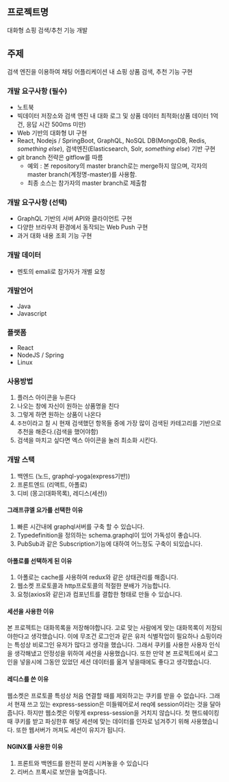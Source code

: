 ## 프로젝트명

대화형 쇼핑 검색/추천 기능 개발

## 주제

검색 엔진을 이용하여 채팅 어플리케이션 내 쇼핑 상품 검색, 추천 기능 구현

### 개발 요구사항 (필수)

-   노트북
-   빅데이터 저장소와 검색 엔진 내 대화 로그 및 상품 데이터 최적화(상품 데이터 1억 건, 응답 시간 500ms 미만)
-   Web 기반의 대화형 UI 구현
-   React, Nodejs / SpringBoot, GraphQL, NoSQL DB(MongoDB, Redis, _something else_), 검색엔진(Elasticsearch, Solr, _something else_) 기반 구현
-   git branch 전략은 gitflow를 따름
    -   예외 : 본 repository의 master branch로는 merge하지 않으며, 각자의 master branch(계정명-master)를 사용함.
    -   최종 소스는 참가자의 master branch로 제출함

### 개발 요구사항 (선택)

-   GraphQL 기반의 서버 API와 클라이언트 구현
-   다양한 브라우저 환경에서 동작되는 Web Push 구현
-   과거 대화 내용 조회 기능 구현

### 개발 데이터

-   멘토의 emali로 참가자가 개별 요청

### 개발언어

-   Java
-   Javascript

### 플랫폼

-   React
-   NodeJS / Spring
-   Linux

### 사용방법

1. 플러스 아이콘을 누른다
2. 나오는 창에 자신이 원하는 상품명을 친다
3. 그렇게 하면 원하는 상품이 나온다
4. `추천`이라고 칠 시 현재 검색했던 항목들 중에 가장 많이 검색된 카테고리를 기반으로 추천을 해준다.(검색을 했어야함)
5. 검색을 마치고 싶다면 엑스 아이콘을 눌러 최소화 시킨다.

### 개발 스택

1. 백엔드 (노드, graphql-yoga(express기반))
2. 프론트엔드 (리액트, 아폴로)
3. 디비 (몽고(대화목록), 레디스(세션))

#### 그래프큐엘 요가를 선택한 이유

1. 빠른 시간내에 graphql서버를 구축 할 수 있습니다.
2. Typedefinition을 정의하는 schema.graphql이 있어 가독성이 좋습니다.
3. PubSub과 같은 Subscription기능에 대하여 어느정도 구축이 되있습니다.

#### 아폴로를 선택하게 된 이유

1. 아폴로는 cache를 사용하여 redux와 같은 상태관리를 해줍니다.
2. 웹소켓 프로토콜과 http프로토콜의 적절한 분배가 가능합니다.
3. 요청(axios와 같은)과 컴포넌트를 결합한 형태로 만들 수 있습니다.

#### 세션을 사용한 이유

본 프로젝트는 대화목록을 저장해야합니다. 고로 맞는 사람에게 맞는 대화목록이 저장되야한다고 생각했습니다. 이에 무조건 로그인과 같은 유저 식별작업이 필요하나 쇼핑이라는 특성상 비로그인 유저가 많다고 생각을 했습니다.
그래서 쿠키를 사용한 사용자 인식을 생각해냈고 안정성을 위하여 세션을 사용했습니다.
또한 만약 본 프로젝트에서 로그인을 넣을시에 그동안 있었던 세션 데이터를 옮겨 넣을때에도 좋다고 생각했습니다.

#### 레디스를 쓴 이유

웹소켓은 프로토콜 특성상 처음 연결할 때를 제외하고는 쿠키를 받을 수 없습니다.
그래서 현재 쓰고 있는 express-session은 미들웨어로서 req에 session이라는 것을 달아줍니다.
하지만 웹소켓은 이렇게 express-session을 거치지 않습니다. 첫 핸드쉐이킹때 쿠키를 받고 파싱한후 해당 세션에 맞는 데이터를 인자로 넘겨주기 위해 사용했습니다. 또한 웹서버가 꺼져도 세션이 유지가 됩니다.

#### NGINX를 사용한 이유

1. 프론트와 백엔드를 완전히 분리 시켜놓을 수 있습니다
2. 리버스 프록시로 보안을 높여줍니다.
